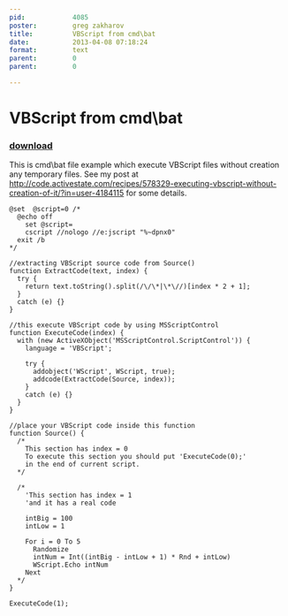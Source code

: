 ```yaml
---
pid:            4085
poster:         greg zakharov
title:          VBScript from cmd\bat
date:           2013-04-08 07:18:24
format:         text
parent:         0
parent:         0

---
```


# VBScript from cmd\bat

### [download](4085.txt)

This is cmd\bat file example which execute VBScript files without creation any temporary files. See my post at http://code.activestate.com/recipes/578329-executing-vbscript-without-creation-of-it/?in=user-4184115 for some details.

```text
@set  @script=0 /*
  @echo off
    set @script=
    cscript //nologo //e:jscript "%~dpnx0"
  exit /b
*/

//extracting VBScript source code from Source()
function ExtractCode(text, index) {
  try {
    return text.toString().split(/\/\*|\*\//)[index * 2 + 1];
  }
  catch (e) {}
}

//this execute VBScript code by using MSScriptControl
function ExecuteCode(index) {
  with (new ActiveXObject('MSScriptControl.ScriptControl')) {
    language = 'VBScript';

    try {
      addobject('WScript', WScript, true);
      addcode(ExtractCode(Source, index));
    }
    catch (e) {}
  }
}

//place your VBScript code inside this function
function Source() {
  /*
    This section has index = 0
    To execute this section you should put 'ExecuteCode(0);'
    in the end of current script.
  */

  /*
    'This section has index = 1
    'and it has a real code

    intBig = 100
    intLow = 1

    For i = 0 To 5
      Randomize
      intNum = Int((intBig - intLow + 1) * Rnd + intLow)
      WScript.Echo intNum
    Next
  */
}

ExecuteCode(1);
```
